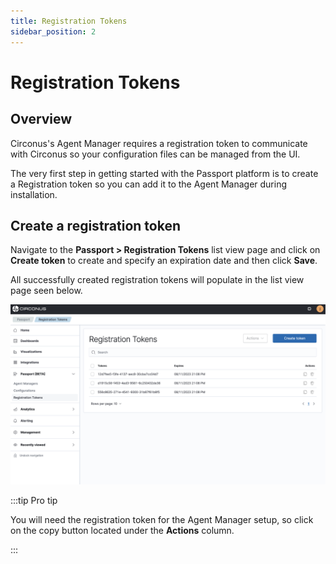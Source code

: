 ```yaml
---
title: Registration Tokens
sidebar_position: 2
---
```


# Registration Tokens

## Overview

Circonus's Agent Manager requires a registration token to communicate with Circonus so your configuration files can be managed from the UI.

The very first step in getting started with the Passport platform is to create a Registration token so you can add it to the Agent Manager during installation.

## Create a registration token

Navigate to the **Passport > Registration Tokens** list view page and click on **Create token** to create and specify an expiration date and then click **Save**.

All successfully created registration tokens will populate in the list view page seen below.

![Registration list view image](./img/registration-token-list-view.png)

:::tip Pro tip

You will need the registration token for the Agent Manager setup, so click on the copy button located under the **Actions** column.

:::
